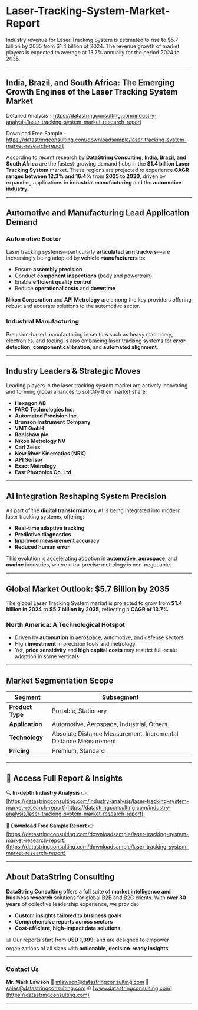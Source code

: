# Laser-Tracking-System-Market-Report

Industry revenue for Laser Tracking System is estimated to rise to $5.7 billion by 2035 from $1.4 billion of 2024. The revenue growth of market players is expected to average at 13.7% annually for the period 2024 to 2035.

---

## **India, Brazil, and South Africa: The Emerging Growth Engines of the Laser Tracking System Market**

Detailed Analysis - https://datastringconsulting.com/industry-analysis/laser-tracking-system-market-research-report

Download Free Sample - https://datastringconsulting.com/downloadsample/laser-tracking-system-market-research-report

According to recent research by **DataString Consulting**, **India, Brazil, and South Africa** are the fastest-growing demand hubs in the **\$1.4 billion Laser Tracking System** market. These regions are projected to experience **CAGR ranges between 12.3% and 16.4%** from **2025 to 2030**, driven by expanding applications in **industrial manufacturing** and the **automotive industry**.

---

## **Automotive and Manufacturing Lead Application Demand**

### **Automotive Sector**

Laser tracking systems—particularly **articulated arm trackers**—are increasingly being adopted by **vehicle manufacturers** to:

* Ensure **assembly precision**
* Conduct **component inspections** (body and powertrain)
* Enable **efficient quality control**
* Reduce **operational costs** and **downtime**

**Nikon Corporation** and **API Metrology** are among the key providers offering robust and accurate solutions to the automotive sector.

### **Industrial Manufacturing**

Precision-based manufacturing in sectors such as heavy machinery, electronics, and tooling is also embracing laser tracking systems for **error detection**, **component calibration**, and **automated alignment**.

---

## **Industry Leaders & Strategic Moves**

Leading players in the laser tracking system market are actively innovating and forming global alliances to solidify their market share:

* **Hexagon AB**
* **FARO Technologies Inc.**
* **Automated Precision Inc.**
* **Brunson Instrument Company**
* **VMT GmbH**
* **Renishaw plc**
* **Nikon Metrology NV**
* **Carl Zeiss**
* **New River Kinematics (NRK)**
* **API Sensor**
* **Exact Metrology**
* **East Photonics Co. Ltd.**

---

## **AI Integration Reshaping System Precision**

As part of the **digital transformation**, AI is being integrated into modern laser tracking systems, offering:

* **Real-time adaptive tracking**
* **Predictive diagnostics**
* **Improved measurement accuracy**
* **Reduced human error**

This evolution is accelerating adoption in **automotive**, **aerospace**, and **marine** industries, where ultra-precise metrology is non-negotiable.

---

## **Global Market Outlook: \$5.7 Billion by 2035**

The global Laser Tracking System market is projected to grow from **\$1.4 billion in 2024** to **\$5.7 billion by 2035**, reflecting a **CAGR of 13.7%**.

### **North America: A Technological Hotspot**

* Driven by **automation** in aerospace, automotive, and defense sectors
* High **investment** in precision tools and metrology
* Yet, **price sensitivity** and **high capital costs** may restrict full-scale adoption in some verticals

---

## **Market Segmentation Scope**

| **Segment**      | **Subsegment**                                                  |
| ---------------- | --------------------------------------------------------------- |
| **Product Type** | Portable, Stationary                                            |
| **Application**  | Automotive, Aerospace, Industrial, Others                       |
| **Technology**   | Absolute Distance Measurement, Incremental Distance Measurement |
| **Pricing**      | Premium, Standard                                               |

---

## 📘 **Access Full Report & Insights**

🔍 **In-depth Industry Analysis**
👉 [https://datastringconsulting.com/industry-analysis/laser-tracking-system-market-research-report](https://datastringconsulting.com/industry-analysis/laser-tracking-system-market-research-report)

📄 **Download Free Sample Report**
👉 [https://datastringconsulting.com/downloadsample/laser-tracking-system-market-research-report](https://datastringconsulting.com/downloadsample/laser-tracking-system-market-research-report)

---

## **About DataString Consulting**

**DataString Consulting** offers a full suite of **market intelligence and business research** solutions for global B2B and B2C clients. With **over 30 years** of collective leadership experience, we provide:

* **Custom insights tailored to business goals**
* **Comprehensive reports across sectors**
* **Cost-efficient, high-impact data solutions**

📊 Our reports start from **USD 1,399**, and are designed to empower organizations of all sizes with **actionable, decision-ready insights**.

---

### **Contact Us**

**Mr. Mark Lawson**
📧 [mlawson@datastringconsulting.com](mailto:mlawson@datastringconsulting.com)
📧 [sales@datastringconsulting.com](mailto:sales@datastringconsulting.com)
🌐 [www.datastringconsulting.com](https://datastringconsulting.com)

---
